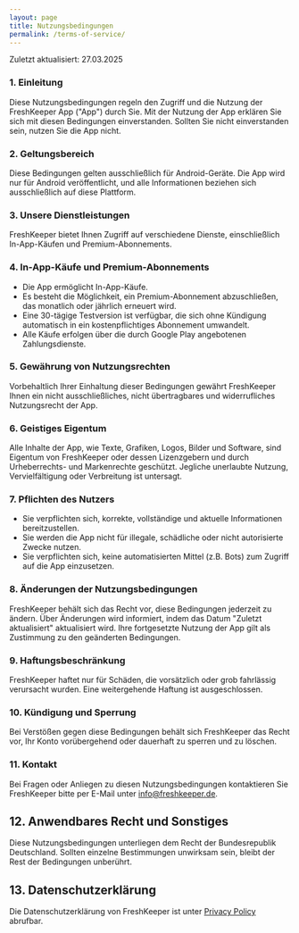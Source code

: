 ```yaml
---
layout: page
title: Nutzungsbedingungen
permalink: /terms-of-service/
---
```


Zuletzt aktualisiert: 27.03.2025

### 1. Einleitung
Diese Nutzungsbedingungen regeln den Zugriff und die Nutzung der FreshKeeper App ("App") durch Sie. Mit der Nutzung der App erklären Sie sich mit diesen Bedingungen einverstanden. Sollten Sie nicht einverstanden sein, nutzen Sie die App nicht.

### 2. Geltungsbereich
Diese Bedingungen gelten ausschließlich für Android-Geräte. Die App wird nur für Android veröffentlicht, und alle Informationen beziehen sich ausschließlich auf diese Plattform.

### 3. Unsere Dienstleistungen
FreshKeeper bietet Ihnen Zugriff auf verschiedene Dienste, einschließlich In-App-Käufen und Premium-Abonnements.

### 4. In-App-Käufe und Premium-Abonnements
- Die App ermöglicht In-App-Käufe.
- Es besteht die Möglichkeit, ein Premium-Abonnement abzuschließen, das monatlich oder jährlich erneuert wird.
- Eine 30-tägige Testversion ist verfügbar, die sich ohne Kündigung automatisch in ein kostenpflichtiges Abonnement umwandelt.
- Alle Käufe erfolgen über die durch Google Play angebotenen Zahlungsdienste.

### 5. Gewährung von Nutzungsrechten
Vorbehaltlich Ihrer Einhaltung dieser Bedingungen gewährt FreshKeeper Ihnen ein nicht ausschließliches, nicht übertragbares und widerrufliches Nutzungsrecht der App.

### 6. Geistiges Eigentum
Alle Inhalte der App, wie Texte, Grafiken, Logos, Bilder und Software, sind Eigentum von FreshKeeper oder dessen Lizenzgebern und durch Urheberrechts- und Markenrechte geschützt. Jegliche unerlaubte Nutzung, Vervielfältigung oder Verbreitung ist untersagt.

### 7. Pflichten des Nutzers
- Sie verpflichten sich, korrekte, vollständige und aktuelle Informationen bereitzustellen.
- Sie werden die App nicht für illegale, schädliche oder nicht autorisierte Zwecke nutzen.
- Sie verpflichten sich, keine automatisierten Mittel (z.B. Bots) zum Zugriff auf die App einzusetzen.

### 8. Änderungen der Nutzungsbedingungen
FreshKeeper behält sich das Recht vor, diese Bedingungen jederzeit zu ändern. Über Änderungen wird informiert, indem das Datum "Zuletzt aktualisiert" aktualisiert wird. Ihre fortgesetzte Nutzung der App gilt als Zustimmung zu den geänderten Bedingungen.

### 9. Haftungsbeschränkung
FreshKeeper haftet nur für Schäden, die vorsätzlich oder grob fahrlässig verursacht wurden. Eine weitergehende Haftung ist ausgeschlossen.

### 10. Kündigung und Sperrung
Bei Verstößen gegen diese Bedingungen behält sich FreshKeeper das Recht vor, Ihr Konto vorübergehend oder dauerhaft zu sperren und zu löschen.

### 11. Kontakt
Bei Fragen oder Anliegen zu diesen Nutzungsbedingungen kontaktieren Sie FreshKeeper bitte per E-Mail unter info@freshkeeper.de.

## 12. Anwendbares Recht und Sonstiges
Diese Nutzungsbedingungen unterliegen dem Recht der Bundesrepublik Deutschland. Sollten einzelne Bestimmungen unwirksam sein, bleibt der Rest der Bedingungen unberührt.

## 13. Datenschutzerklärung
Die Datenschutzerklärung von FreshKeeper ist unter [Privacy Policy](https://freshkeeper.de/privacy-policy/) abrufbar.
